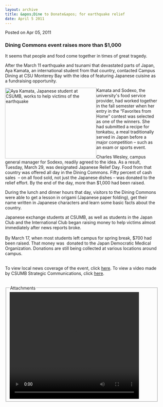 ```yaml
---
layout: archive
title: &apos;Dine to Donate&apos; for earthquake relief
date: April 5 2011
---
```





<span class="date">Posted on Apr 05, 2011    </span>
<h3>Dining Commons event raises more than $1,000</h3>
<p>It seems that people and food come together in times of great
tragedy.</p>
<p>After the March 11 earthquake and tsunami that devastated parts
of Japan, Aya Kamata, an international student from that country,
contacted Campus Dining at CSU Monterey Bay with the idea of
featuring Japanese cuisine as a fundraising opportunity.</p>
<p><img alt="Aya Kamata, Japanese student at CSUMB, works to help victims of the earthquake" src="http://news.csumb.edu/sites/default/files/65/attachments/news/images/ayarecipesfromhomewinner_000.jpg" style="width:300px; height:232px; float:left">Kamata and Sodexo,
the university&apos;s food service provider, had worked together in the
fall semester when her entry in the &#x201C;Favorites from Home&#x201D; contest
was selected as one of the winners. She had submitted a recipe for
tonkatsu, a meal traditionally served in Japan before a major
competition &#x2013; such as an exam or sports event.</img></p>
<p>Charles Wesley, campus general manager for Sodexo, readily
agreed to the idea. As a result, Tuesday, March 29, was designated
Japanese Relief Day. Food from that country was offered all day in
the Dining Commons. Fifty percent of cash sales&#xA0; &#x2013; on all food
sold, not just the Japanese dishes &#x2013; was donated to the relief
effort. By the end of the day, more than $1,000 had been
raised.</p>
<p>During the lunch and dinner hours that day, visitors to the
Dining Commons were able to get a lesson in origami (Japanese paper
folding), get their name written in Japanese characters and learn
some basic facts about the country.</p>
<p>Japanese exchange students at CSUMB, as well as students in the
Japan Club and the International Club began raising money to help
victims almost immediately after news reports broke.<br>
<br>
By March 17, when most students left campus for spring break, $700
had been raised. That money was&#xA0; donated to the Japan
Democratic Medical Organization. Donations are still being
collected at various locations around campus.</br></br></p>
<p>To view local news coverage of the event, click <a href="http://www.flickr.com/photos/csumbdiningserv/5572360917/" rel="nofollow">here</a>. To view a video made by CSUMB Strategic
Communications, click <a href="http://www.youtube.com/watch?v=GvBxchvVoJU" rel="nofollow">here</a>.<br>
&#xA0;</br></p>
<fieldset class="fieldgroup group-attachments">
<legend>Attachments</legend>
<div class="field field-type-emvideo field-field-attach-video">
<div class="field-items">
<div class="field-item odd">
<div class="emvideo emvideo-video emvideo-youtube">
<div class="emfield-emvideo emfield-emvideo-youtube">
<div id="emvideo-youtube-flash-wrapper-1">
<!--<object type="application/x-shockwave-flash" height="350" width="425" data="http://www.youtube.com/v/GvBxchvVoJU&amp;rel=0&amp;enablejsapi=1&amp;playerapiid=ytplayer&amp;fs=1" id="emvideo-youtube-flash-1">
          <param name="movie" value="http://www.youtube.com/v/GvBxchvVoJU&amp;rel=0&amp;enablejsapi=1&amp;playerapiid=ytplayer&amp;fs=1" />
          <param name="allowScriptAccess" value="sameDomain"/>
          <param name="quality" value="best"/>
          <param name="allowFullScreen" value="true"/>
          <param name="bgcolor" value="#FFFFFF"/>
          <param name="scale" value="noScale"/>
          <param name="salign" value="TL"/>
          <param name="FlashVars" value="playerMode=embedded" />
          <param name="wmode" value="transparent" />
        </object>-->
<video controls="" width="425" height="350">
<source src="http://r10---sn-o097znez.googlevideo.com/videoplayback?initcwndbps=3941250&amp;mt=1422327191&amp;mm=31&amp;expire=1422348869&amp;ipbits=0&amp;id=o-AODfSUxvS-iWHWoAw5hg-SGQ9Uv0m-BYEFuHK4G9io67&amp;upn=GeqOsy4cdxM&amp;signature=77E09AFDEC6BC97395F60E668F24E3E5F5D5C473.D27F90FFD30BFB6DF6848C78474135A94A67B0D9&amp;ip=198.189.249.65&amp;key=yt5&amp;itag=18&amp;pl=23&amp;sparams=dur,id,initcwndbps,ip,ipbits,itag,mm,ms,mv,pl,ratebypass,source,upn,expire&amp;dur=84.799&amp;mv=m&amp;sver=3&amp;source=youtube&amp;fexp=900718,907263,916104,923368,927622,929821,930676,936121,9406392,941004,943917,947225,948124,952302,952605,952901,955301,957103,957105,957201,959701&amp;ms=au&amp;ratebypass=yes&amp;name=GvBxchvVoJU" type="video/mp4"/></video></div>
</div>
</div>
</div>
</div>
</div>
</fieldset>





